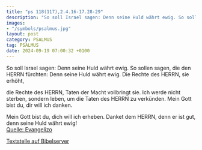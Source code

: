 ```yaml
---
title: "ps 118(117),2.4.16-17.28-29"
description: "So soll Israel sagen: Denn seine Huld währt ewig. So sollen sagen, die den HERRN fürchten:  Denn seine Huld währt ewig. Die Rechte des HERRN, sie erhöht,   die Rechte des HERRN, Taten der Macht vollbringt sie. Ich werde nicht sterben, sondern leben,  um die Taten des HERRN zu ...."
images:
- "/symbols/psalmus.jpg"
layout: post
category: PSALMUS
tag: PSALMUS
date: 2024-09-19 07:00:32 +0100
---
```

So soll Israel sagen: Denn seine Huld währt ewig.
So sollen sagen, die den HERRN fürchten: 
Denn seine Huld währt ewig.
Die Rechte des HERRN, sie erhöht, 

die Rechte des HERRN, Taten der Macht vollbringt sie.
Ich werde nicht sterben, sondern leben, 
um die Taten des HERRN zu verkünden.<!--more-->
Mein Gott bist du, dir will ich danken. 

Mein Gott bist du, dich will ich erheben.
Danket dem HERRN, denn er ist gut, 
denn seine Huld währt ewig!<br>
[Quelle: Evangelizo](https://evangeliumtagfuertag.org/DE/gospel)

[Textstelle auf Bibelserver](https://www.bibleserver.com/EU/ps118(117),2.4.16-17.28-29)
